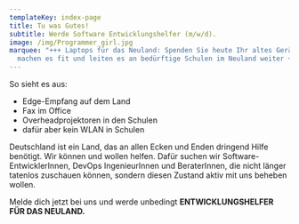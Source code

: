 ```yaml
---
templateKey: index-page
title: Tu was Gutes!
subtitle: Werde Software Entwicklungshelfer (m/w/d).
image: /img/Programmer_girl.jpg
marquee: "+++ Laptops für das Neuland: Spenden Sie heute Ihr altes Gerät. Wir
  machen es fit und leiten es an bedürftige Schulen im Neuland weiter +++"
---
```

So sieht es aus:

* Edge-Empfang auf dem Land
* Fax im Office
* Overheadprojektoren in den Schulen 
* dafür aber kein WLAN in Schulen

Deutschland ist ein Land, das an allen Ecken und Enden dringend Hilfe benötigt. Wir können und wollen helfen. Dafür suchen wir Software-EntwicklerInnen, DevOps IngenieurInnen und BeraterInnen, die nicht länger tatenlos zuschauen können, sondern diesen Zustand aktiv mit uns beheben wollen.



Melde dich jetzt bei uns und werde unbedingt **ENTWICKLUNGSHELFER FÜR DAS NEULAND.**